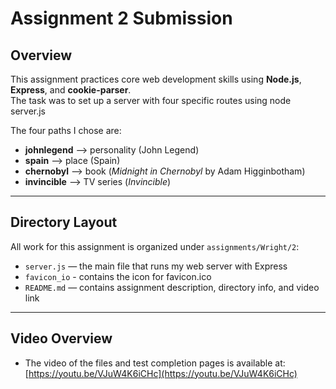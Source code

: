 # Assignment 2 Submission

## Overview
This assignment practices core web development skills using **Node.js**, **Express**, and **cookie-parser**.  
The task was to set up a server with four specific routes using node server.js

The four paths I chose are:
- **johnlegend** --> personality (John Legend)  
- **spain** --> place (Spain)  
- **chernobyl** --> book (*Midnight in Chernobyl* by Adam Higginbotham)  
- **invincible** --> TV series (*Invincible*)  

---

## Directory Layout
All work for this assignment is organized under `assignments/Wright/2`:

- `server.js` — the main file that runs my web server with Express
- `favicon_io` - contains the icon for favicon.ico
- `README.md` — contains assignment description, directory info, and video link

---

## Video Overview

* The video of the files and test completion pages is available at: [https://youtu.be/VJuW4K6iCHc](https://youtu.be/VJuW4K6iCHc)
